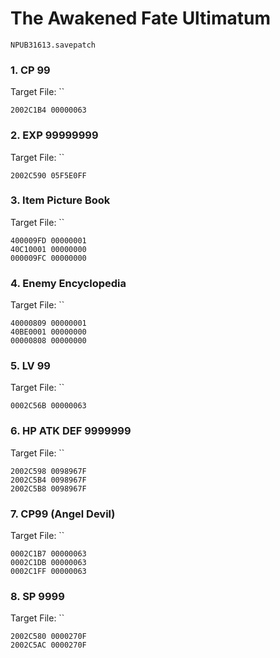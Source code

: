 #  The Awakened Fate Ultimatum

`NPUB31613.savepatch`

### 1. CP 99

Target File: ``

```
2002C1B4 00000063
```

### 2. EXP 99999999

Target File: ``

```
2002C590 05F5E0FF
```

### 3. Item Picture Book

Target File: ``

```
400009FD 00000001
40C10001 00000000
000009FC 00000000
```

### 4. Enemy Encyclopedia

Target File: ``

```
40000809 00000001
40BE0001 00000000
00000808 00000000
```

### 5. LV 99

Target File: ``

```
0002C56B 00000063
```

### 6. HP ATK DEF 9999999

Target File: ``

```
2002C598 0098967F
2002C5B4 0098967F
2002C5B8 0098967F
```

### 7. CP99 (Angel Devil)

Target File: ``

```
0002C1B7 00000063
0002C1DB 00000063
0002C1FF 00000063
```

### 8. SP 9999

Target File: ``

```
2002C580 0000270F
2002C5AC 0000270F
```

